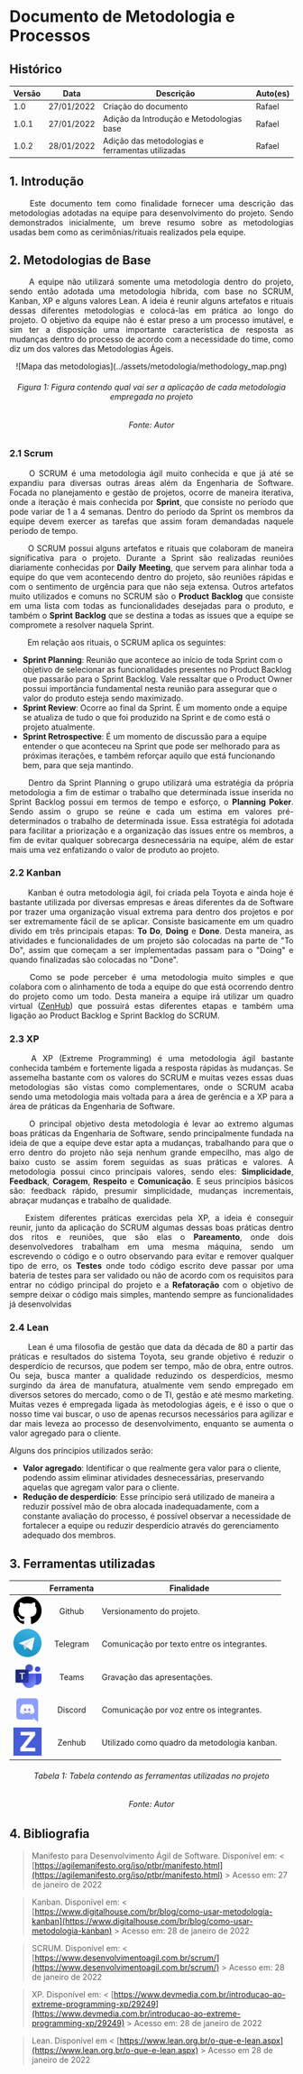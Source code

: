 # Documento de Metodologia e Processos

## Histórico
Versão|Data|Descrição|Auto(es)
------|----|---------|--------
1.0   | 27/01/2022 | Criação do documento | Rafael
1.0.1 | 27/01/2022 | Adição da Introdução e Metodologias base | Rafael
1.0.2 | 28/01/2022 | Adição das metodologias e ferramentas utilizadas| Rafael

## 1. Introdução
<p align = "justify"> &emsp;&emsp; Este documento tem como finalidade fornecer uma descrição das metodologias adotadas na equipe para desenvolvimento do projeto. Sendo demonstrados inicialmente, um breve resumo sobre as metodologias usadas bem como as cerimônias/rituais realizados pela equipe. </p>

## 2. Metodologias de Base
<p align = "justify"> &emsp;&emsp; A equipe não utilizará somente uma metodologia dentro do projeto, sendo então adotada uma metodologia híbrida, com base no SCRUM, Kanban, XP e alguns valores Lean. A ideia é reunir alguns artefatos e rituais dessas diferentes metodologias e colocá-las em prática ao longo do projeto. O objetivo da equipe não é estar preso a um processo imutável, e sim ter a disposição uma importante característica de resposta as mudanças dentro do processo de acordo com a necessidade do time, como diz um dos valores das Metodologias Ágeis.</p>

<center>
![Mapa das metodologias](../assets/metodologia/methodology_map.png)
<h6 >Figura 1: Figura contendo qual vai ser a aplicação de cada metodologia empregada no projeto</h6>
<h6 >Fonte: Autor</h6>
</center>


### 2.1 Scrum
<p align = "justify"> &emsp;&emsp; O SCRUM é uma metodologia ágil muito conhecida e que já até se expandiu para diversas outras áreas além da Engenharia de Software. Focada no planejamento e gestão de projetos, ocorre de maneira iterativa, onde a iteração é mais conhecida por <b>Sprint</b>, que consiste no período que pode variar de 1 a 4 semanas. Dentro do período da Sprint os membros da equipe devem exercer as tarefas que assim foram demandadas naquele período de tempo. </p>

<p align = "justify"> &emsp;&emsp; O SCRUM possui alguns artefatos e rituais que colaboram de maneira significativa para o projeto. Durante a Sprint são realizadas reuniões diariamente conhecidas por <b>Daily Meeting</b>, que servem para alinhar toda a equipe do que vem acontecendo dentro do projeto, são reuniões rápidas e com o sentimento de urgência para que não seja extensa. Outros artefatos muito utilizados e comuns no SCRUM são o <b>Product Backlog</b> que consiste em uma lista com todas as funcionalidades desejadas para o produto, e também o <b>Sprint Backlog</b> que se destina a todas as issues que a equipe se compromete a resolver naquela Sprint. </p>
<p align = "justify"> &emsp;&emsp; Em relação aos rituais, o SCRUM aplica os seguintes: </p>

<ul>
    <li> <b>Sprint Planning</b>: Reunião que acontece ao início de toda Sprint com o objetivo de selecionar as funcionalidades presentes no Product Backlog que passarão para o Sprint Backlog. Vale ressaltar que o Product Owner possui importância fundamental nesta reunião para assegurar que o valor do produto esteja sendo maximizado.
    <li> <b>Sprint Review</b>: Ocorre ao final da Sprint. É um momento onde a equipe se atualiza de tudo o que foi produzido na Sprint e de como está o projeto atualmente.
    <li> <b>Sprint Retrospective</b>: É um momento de discussão para a equipe entender o que aconteceu na Sprint que pode ser melhorado para as próximas iterações, e também reforçar aquilo que está funcionando bem, para que seja mantindo.
</ul>

<p align = "justify"> &emsp;&emsp; Dentro da Sprint Planning o grupo utilizará uma estratégia da própria metodologia a fim de estimar o trabalho que determinada issue inserida no Sprint Backlog possui em termos de tempo e esforço, o <b>Planning Poker</b>. Sendo assim o grupo se reúne e cada um estima em valores pré-determinados o trabalho de determinada issue. Essa estratégia foi adotada para facilitar a priorização e a organização das issues entre os membros, a fim de evitar qualquer sobrecarga desnecessária na equipe, além de estar mais uma vez enfatizando o valor de produto ao projeto. </p>

### 2.2 Kanban
<p align = "justify"> &emsp;&emsp; Kanban é outra metodologia ágil, foi criada pela Toyota e ainda hoje é bastante utilizada por diversas empresas e áreas diferentes da de Software por trazer uma organização visual extrema para dentro dos projetos e por ser extremamente fácil de se aplicar. Consiste basicamente em um quadro divido em três principais etapas: <b>To Do</b>, <b>Doing</b> e <b>Done</b>. Desta maneira, as atividades e funcionalidades de um projeto são colocadas na parte de "To Do", assim que começam a ser implementadas passam para o "Doing" e quando finalizadas são colocadas no "Done". </p>

<p align = "justify"> &emsp;&emsp; Como se pode perceber é uma metodologia muito simples e que colabora com o alinhamento de toda a equipe do que está ocorrendo dentro do projeto como um todo. Desta maneira a equipe irá utilizar um quadro virtual (<a href="https://www.zenhub.com/" target="_blank">ZenHub</a>) que possuirá estas diferentes etapas e também uma ligação ao Product Backlog e Sprint Backlog do SCRUM. </p>

### 2.3 XP
<p align = "justify"> &emsp;&emsp; A XP (Extreme Programming) é uma metodologia ágil bastante conhecida também e fortemente ligada a resposta rápidas às mudanças. Se assemelha bastante com os valores do SCRUM e muitas vezes essas duas metodologias são vistas como complementares, onde o SCRUM acaba sendo uma metodologia mais voltada para a área de gerência e a XP para a área de práticas da Engenharia de Software. </p>

<p align = "justify"> &emsp;&emsp; O principal objetivo desta metodologia é levar ao extremo algumas boas práticas da Engenharia de Software, sendo principalmente fundada na ideia de que a equipe deve estar apta a mudanças, trabalhando para que o erro dentro do projeto não seja nenhum grande empecilho, mas algo de baixo custo se assim forem seguidas as suas práticas e valores. A metodologia possui cinco principais valores, sendo eles: <b>Simplicidade</b>, <b>Feedback</b>, <b>Coragem</b>, <b>Respeito</b> e <b>Comunicação</b>. E seus princípios básicos são: feedback rápido, presumir simplicidade, mudanças incrementais, abraçar mudanças e trabalho de qualidade. </p>

<p align = "justify"> &emsp;&emsp;Existem diferentes práticas exercidas pela XP, a ideia é conseguir reunir, junto da aplicação do SCRUM algumas dessas boas práticas dentro dos ritos e reuniões, que são elas o  <b>Pareamento</b>, onde dois desenvolvedores trabalham em uma mesma máquina, sendo um escrevendo o código e o outro observando para evitar e remover qualquer tipo de erro, os <b>Testes</b> onde todo código escrito deve passar por uma bateria de testes para ser validado ou não de acordo com os requisitos para entrar no código principal do projeto e a <b>Refatoração</b> com o objetivo de sempre deixar o código mais simples, mantendo sempre as funcionalidades já desenvolvidas </p>

### 2.4 Lean

<p align = "justify"> &emsp;&emsp; Lean é uma filosofia de gestão que data da década de 80 a partir das práticas e resultados do sistema Toyota, seu grande objetivo é reduzir o desperdício de recursos, que podem ser tempo, mão de obra, entre outros. Ou seja, busca manter a qualidade reduzindo os desperdícios, mesmo surgindo da área de manufatura, atualmente vem sendo empregado em diversos setores do mercado, como o de TI, gestão e até mesmo marketing. Muitas vezes é empregada ligada às metodologias ágeis, e é isso o que o nosso time vai buscar, o uso de apenas recursos necessários para agilizar e dar mais leveza ao processo de desenvolvimento, enquanto se aumenta o valor agregado para o cliente.</p>

Alguns dos príncipios utilizados serão:

* **Valor agregado**: Identificar o que realmente gera valor para o cliente, podendo assim eliminar atividades desnecessárias, preservando aquelas que agregam valor para o cliente.
* **Redução de desperdício**: Esse príncipio será utilizado de maneira a reduzir possível mão de obra alocada inadequadamente, com a constante avaliação do processo, é possível observar a necessidade de fortalecer a equipe ou reduzir desperdício através do gerenciamento adequado dos membros.
## 3. Ferramentas utilizadas

||Ferramenta|Finalidade|
|:-:|:-:|-|
| <img src="../../assets/metodologia/github.png" width="50px" /> | Github | Versionamento do projeto. |
| <img src="../../assets/metodologia/telegram.png" width="50px" /> | Telegram | Comunicação por texto entre os integrantes. |
| <img src="../../assets/metodologia/teams.png" width="50px" /> | Teams | Gravação das apresentações. |
| <img src="../../assets/metodologia/discord.png" width="50px" /> | Discord | Comunicação por voz entre os integrantes. |
| <img src="../../assets/metodologia/zenhub.png" width="50px" /> | Zenhub | Utilizado como quadro da metodologia kanban. |
<h6 align = "center">Tabela 1: Tabela contendo as ferramentas utilizadas no projeto</h6>
<h6 align = "center">Fonte: Autor</h6>

## 4. Bibliografia
> Manifesto para Desenvolvimento Ágil de Software. Disponível em: < [https://agilemanifesto.org/iso/ptbr/manifesto.html](https://agilemanifesto.org/iso/ptbr/manifesto.html) > Acesso em: 27 de janeiro de 2022

> Kanban. Disponível em: < [https://www.digitalhouse.com/br/blog/como-usar-metodologia-kanban](https://www.digitalhouse.com/br/blog/como-usar-metodologia-kanban) > Acesso em: 28 de janeiro de 2022

> SCRUM. Disponível em: < [https://www.desenvolvimentoagil.com.br/scrum/](https://www.desenvolvimentoagil.com.br/scrum/) > Acesso em: 28 de janeiro de 2022

> XP. Disponível em: < [https://www.devmedia.com.br/introducao-ao-extreme-programming-xp/29249](https://www.devmedia.com.br/introducao-ao-extreme-programming-xp/29249) > Acesso em: 28 de janeiro de 2022

> Lean. Disponível em < [https://www.lean.org.br/o-que-e-lean.aspx](https://www.lean.org.br/o-que-e-lean.aspx) > Acesso em 28 de janeiro de 2022